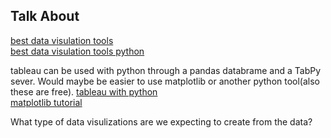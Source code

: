 Talk About
----------
[best data visulation tools](https://www.geeksforgeeks.org/10-best-data-visualization-tools-in-2020/)  
[best data visulation tools python](https://betterprogramming.pub/7-must-try-data-visualization-libraries-in-python-fd0fe76e08a0)  

tableau can be used with python through a pandas databrame and a TabPy sever. Would maybe be easier to use matplotlib or another python tool(also these are free).
[tableau with python](https://help.tableau.com/current/prep/en-us/prep_scripts_TabPy.htm)  
[matplotlib tutorial](https://matplotlib.org/stable/tutorials/introductory/usage.html#sphx-glr-tutorials-introductory-usage-py)  

What type of data visulizations are we expecting to create from the data?